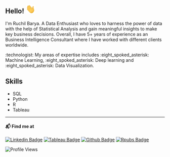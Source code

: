 ## Hello! <img src="https://raw.githubusercontent.com/ptyadana/ptyadana/master/wave.gif" width="30px">
<p>I'm Ruchil Barya. A Data Enthusiast who loves to harness the power of data with the help of Statistical Analysis and gain meaningful insights to make key business decisions. Overall, I have 5+ years of experience as an Business Intelligence Consultant where I have worked with different clients worldwide.</p>

<p>:technologist: My areas of expertise includes :eight_spoked_asterisk: Machine Learning, :eight_spoked_asterisk: Deep learning and :eight_spoked_asterisk: Data Visualization.</p> 

## Skills 
* SQL 
* Python 
* R 
* Tableau
----
#### 📬 Find me at
[![Linkedin Badge](https://img.shields.io/badge/-LinkedIn-blue?style=flat-square&logo=Linkedin&logoColor=white&link=https://www.linkedin.com/in/ruchil-barya-1770867b/)](https://www.linkedin.com/in/ruchil-barya-1770867b/)
[![Tableau Badge](http://img.shields.io/badge/-Tableau-orange?style=flat-square&logo=tableau&logoColor=white&link=https://public.tableau.com/profile/ruchil.barya#!/)](https://public.tableau.com/profile/ruchil.barya#!/)
[![Github Badge](http://img.shields.io/badge/-Github-black?style=flat-square&logo=github&link=https://github.com/ruchilbarya)](https://github.com/ruchilbarya) 
[![Rpubs Badge](http://img.shields.io/badge/-Rpubs-orange?style=flat-square&logo=rpubs&link=https://rpubs.com/Ruchil)](https://rpubs.com/Ruchil) 

![Profile Views](https://komarev.com/ghpvc/?username=ruchilbarya)
